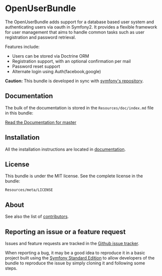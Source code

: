 OpenUserBundle
=============

The OpenUserBundle adds support for a database based user system and
authenticating users via oauth in Symfony2.
It provides a flexible framework for user management that aims to handle
common tasks such as user registration and password retrieval.

Features include:

- Users can be stored via Doctrine ORM
- Registration support, with an optional confirmation per mail
- Password reset support
- Alternate login using Auth(facebook,google)

**Caution:** This bundle is developed in sync with [symfony's repository](https://github.com/symfony/symfony).

Documentation
-------------

The bulk of the documentation is stored in the `Resources/doc/index.md`
file in this bundle:

[Read the Documentation for master](https://github.com/justin-john/OpenUserBundle/blob/master/Resources/doc/index.md)

Installation
------------

All the installation instructions are located in [documentation](https://github.com/justin-john/OpenUserBundle/blob/master/Resources/doc/index.md).

License
-------

This bundle is under the MIT license. See the complete license in the bundle:

    Resources/meta/LICENSE

About
-----

See also the list of [contributors](https://github.com/justin-john/OpenUserBundle/graphs/contributors).

Reporting an issue or a feature request
---------------------------------------

Issues and feature requests are tracked in the [Github issue tracker](https://github.com/justin-john/OpenUserBundle/issues).

When reporting a bug, it may be a good idea to reproduce it in a basic project
built using the [Symfony Standard Edition](https://github.com/symfony/symfony-standard)
to allow developers of the bundle to reproduce the issue by simply cloning it
and following some steps.
